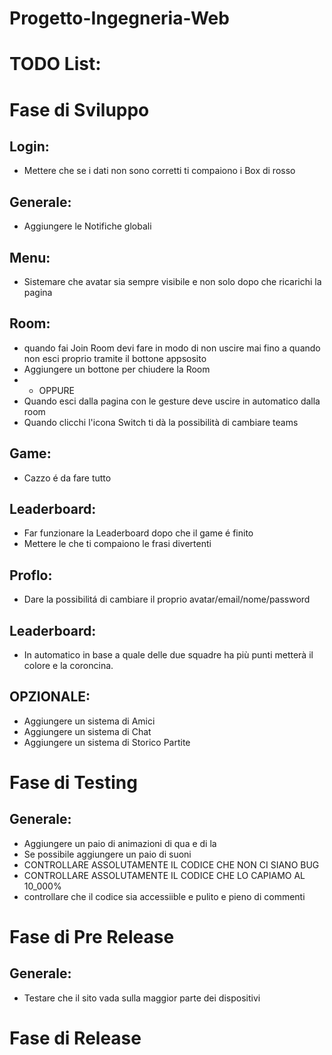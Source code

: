 # Progetto-Ingegneria-Web
# TODO List:
# Fase di Sviluppo
## Login:
 * Mettere che se i dati non sono corretti ti compaiono i Box di rosso
## Generale:
 * Aggiungere le Notifiche globali
## Menu:
 * Sistemare che avatar sia sempre visibile e non solo dopo che ricarichi la pagina
## Room:
 * quando fai Join Room devi fare in modo di non uscire mai fino a quando non esci proprio tramite il bottone appsosito
 * Aggiungere un bottone per chiudere la Room
 * * OPPURE
 * Quando esci dalla pagina con le gesture deve uscire in automatico dalla room
 * Quando clicchi l'icona Switch ti dà la possibilità di cambiare teams
## Game:
 * Cazzo é da fare tutto
## Leaderboard:
 * Far funzionare la Leaderboard dopo che il game é finito
 * Mettere le che ti compaiono le frasi divertenti 
## Proflo:
 * Dare la possibilitá di cambiare il proprio avatar/email/nome/password
## Leaderboard:
 * In automatico in base a quale delle due squadre ha più punti metterà il colore e la coroncina.
## OPZIONALE:
 * Aggiungere un sistema di Amici
 * Aggiungere un sistema di Chat
 * Aggiungere un sistema di Storico Partite
# Fase di Testing
## Generale:
  * Aggiungere un paio di animazioni di qua e di la
  * Se possibile aggiungere un paio di suoni
  * CONTROLLARE ASSOLUTAMENTE IL CODICE CHE NON CI SIANO BUG
  * CONTROLLARE ASSOLUTAMENTE IL CODICE CHE LO CAPIAMO AL 10_000%
  * controllare che il codice sia accessiible e pulito e pieno di commenti
# Fase di Pre Release
## Generale:
  * Testare che il sito vada sulla maggior parte dei dispositivi
# Fase di Release


